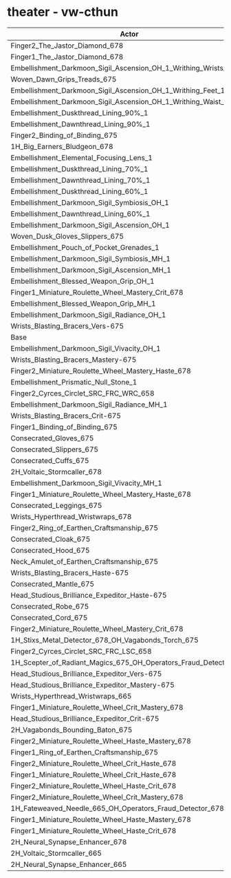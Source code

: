 # theater - vw-cthun
| Actor | DPS | Increase |
|---|:---:|:---:|
|Finger2_The_Jastor_Diamond_678|2476214|1.26%|
|Finger1_The_Jastor_Diamond_678|2473884|1.16%|
|Embellishment_Darkmoon_Sigil_Ascension_OH_1_Writhing_Wrists_1|2468048|0.92%|
|Woven_Dawn_Grips_Treads_675|2467678|0.91%|
|Embellishment_Darkmoon_Sigil_Ascension_OH_1_Writhing_Feet_1|2466441|0.86%|
|Embellishment_Darkmoon_Sigil_Ascension_OH_1_Writhing_Waist_1|2463686|0.74%|
|Embellishment_Duskthread_Lining_90%_1|2461887|0.67%|
|Embellishment_Dawnthread_Lining_90%_1|2459187|0.56%|
|Finger2_Binding_of_Binding_675|2459002|0.55%|
|1H_Big_Earners_Bludgeon_678|2458337|0.53%|
|Embellishment_Elemental_Focusing_Lens_1|2457957|0.51%|
|Embellishment_Duskthread_Lining_70%_1|2456894|0.47%|
|Embellishment_Dawnthread_Lining_70%_1|2456298|0.44%|
|Embellishment_Duskthread_Lining_60%_1|2455347|0.40%|
|Embellishment_Darkmoon_Sigil_Symbiosis_OH_1|2453890|0.34%|
|Embellishment_Dawnthread_Lining_60%_1|2453214|0.32%|
|Embellishment_Darkmoon_Sigil_Ascension_OH_1|2452875|0.30%|
|Woven_Dusk_Gloves_Slippers_675|2452496|0.29%|
|Embellishment_Pouch_of_Pocket_Grenades_1|2452378|0.28%|
|Embellishment_Darkmoon_Sigil_Symbiosis_MH_1|2451299|0.24%|
|Embellishment_Darkmoon_Sigil_Ascension_MH_1|2450557|0.21%|
|Embellishment_Blessed_Weapon_Grip_OH_1|2449876|0.18%|
|Finger1_Miniature_Roulette_Wheel_Mastery_Crit_678|2447424|0.08%|
|Embellishment_Blessed_Weapon_Grip_MH_1|2447088|0.07%|
|Embellishment_Darkmoon_Sigil_Radiance_OH_1|2446900|0.06%|
|Wrists_Blasting_Bracers_Vers-675|2445751|0.01%|
|Base|2445471|0.00%|
|Embellishment_Darkmoon_Sigil_Vivacity_OH_1|2445366|0.00%|
|Wrists_Blasting_Bracers_Mastery-675|2445347|-0.01%|
|Finger2_Miniature_Roulette_Wheel_Mastery_Haste_678|2445094|-0.02%|
|Embellishment_Prismatic_Null_Stone_1|2444073|-0.06%|
|Finger2_Cyrces_Circlet_SRC_FRC_WRC_658|2444016|-0.06%|
|Embellishment_Darkmoon_Sigil_Radiance_MH_1|2443840|-0.07%|
|Wrists_Blasting_Bracers_Crit-675|2443449|-0.08%|
|Finger1_Binding_of_Binding_675|2443346|-0.09%|
|Consecrated_Gloves_675|2443269|-0.09%|
|Consecrated_Slippers_675|2443244|-0.09%|
|Consecrated_Cuffs_675|2442754|-0.11%|
|2H_Voltaic_Stormcaller_678|2442578|-0.12%|
|Embellishment_Darkmoon_Sigil_Vivacity_MH_1|2442431|-0.12%|
|Finger1_Miniature_Roulette_Wheel_Mastery_Haste_678|2442301|-0.13%|
|Consecrated_Leggings_675|2442223|-0.13%|
|Wrists_Hyperthread_Wristwraps_678|2441937|-0.14%|
|Finger2_Ring_of_Earthen_Craftsmanship_675|2441901|-0.15%|
|Consecrated_Cloak_675|2440825|-0.19%|
|Consecrated_Hood_675|2440326|-0.21%|
|Neck_Amulet_of_Earthen_Craftsmanship_675|2440268|-0.21%|
|Wrists_Blasting_Bracers_Haste-675|2440263|-0.21%|
|Consecrated_Mantle_675|2440066|-0.22%|
|Head_Studious_Brilliance_Expeditor_Haste-675|2440043|-0.22%|
|Consecrated_Robe_675|2439053|-0.26%|
|Consecrated_Cord_675|2438565|-0.28%|
|Finger2_Miniature_Roulette_Wheel_Mastery_Crit_678|2438410|-0.29%|
|1H_Stixs_Metal_Detector_678_OH_Vagabonds_Torch_675|2437212|-0.34%|
|Finger2_Cyrces_Circlet_SRC_FRC_LSC_658|2436924|-0.35%|
|1H_Scepter_of_Radiant_Magics_675_OH_Operators_Fraud_Detector_678|2436031|-0.39%|
|Head_Studious_Brilliance_Expeditor_Vers-675|2435769|-0.40%|
|Head_Studious_Brilliance_Expeditor_Mastery-675|2433893|-0.47%|
|Wrists_Hyperthread_Wristwraps_665|2432808|-0.52%|
|Finger1_Miniature_Roulette_Wheel_Crit_Mastery_678|2429971|-0.63%|
|Head_Studious_Brilliance_Expeditor_Crit-675|2429865|-0.64%|
|2H_Vagabonds_Bounding_Baton_675|2428249|-0.70%|
|Finger2_Miniature_Roulette_Wheel_Haste_Mastery_678|2425964|-0.80%|
|Finger1_Ring_of_Earthen_Craftsmanship_675|2425087|-0.83%|
|Finger2_Miniature_Roulette_Wheel_Crit_Haste_678|2423050|-0.92%|
|Finger1_Miniature_Roulette_Wheel_Crit_Haste_678|2422673|-0.93%|
|Finger2_Miniature_Roulette_Wheel_Haste_Crit_678|2422159|-0.95%|
|Finger2_Miniature_Roulette_Wheel_Crit_Mastery_678|2419531|-1.06%|
|1H_Fateweaved_Needle_665_OH_Operators_Fraud_Detector_678|2415116|-1.24%|
|Finger1_Miniature_Roulette_Wheel_Haste_Mastery_678|2408960|-1.49%|
|Finger1_Miniature_Roulette_Wheel_Haste_Crit_678|2405575|-1.63%|
|2H_Neural_Synapse_Enhancer_678|2388756|-2.32%|
|2H_Voltaic_Stormcaller_665|2380861|-2.64%|
|2H_Neural_Synapse_Enhancer_665|2335994|-4.48%|
